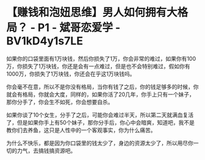 # 【赚钱和泡妞思维】男人如何拥有大格局？ - P1 - 斌哥恋爱学 - BV1kD4y1s7LE

如果你的口袋里面有1万块钱，然后你损失了1万，你会非常的难过，如果你有100万，你损失了1万块钱，你还是会有一点难过，但是也不会特别难过，假如你有1000万，你损失了1万块钱，你还会在乎这1万块钱吗。

你会毫不在意，所以不是你没有格局，当你有钱了之后，你的钱足够多的时候，你就会有格局，你就会大度，同样的，如果你活了20几年，你手上只有一个妹子，那你分手了，你会生不如死，你会想要自杀。

如果你谈了10个女生，分手了之后，可能你会难过半天，所以第二天就满血复活了，但是如果你手上有50个妹子，那你分手后，你心中会暗爽，知道吧，我不是教你们去养鱼，这只是人性中的一个客观事实，你为什么痛苦。

为什么不快乐，都是因为你口袋里的钱太少了，身边的资源太少了，所以用尽你一切的力气，去搞钱搞资源吧。